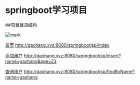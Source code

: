 # springboot学习项目

##项目目录结构

![mark](http://omi0o6pp2.bkt.clouddn.com/blog/180324/H9HA650A8j.png)

[首页](http://gaohang.xyz:8080/springbootjsp/index)    		http://gaohang.xyz:8080/springbootjsp/index

[添加用户](http://gaohang.xyz:8080/springbootjsp/insert?name=gaohang&age=23) 	http://gaohang.xyz:8080/springbootjsp/insert?name=gaohang&age=23

[查询用户](http://gaohang.xyz:8080/springbootjsp/findByName?name=gaohang) 	http://gaohang.xyz:8080/springbootjsp/findByName?name=gaohang



